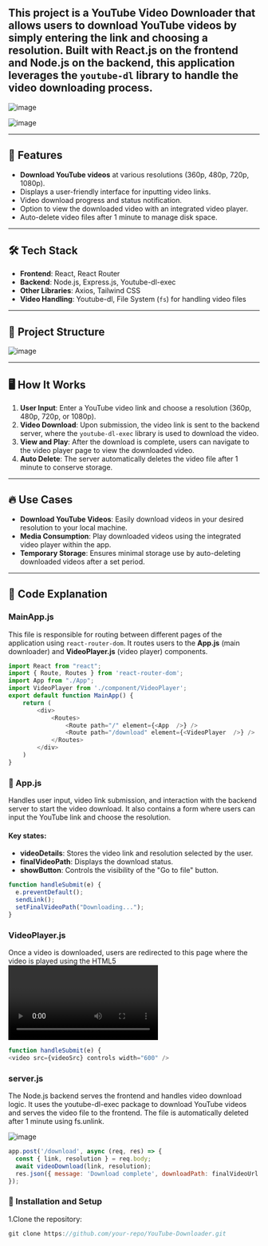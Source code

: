 ## This project is a **YouTube Video Downloader** that allows users to download YouTube videos by simply entering the link and choosing a resolution. Built with **React.js** on the frontend and **Node.js** on the backend, this application leverages the `youtube-dl` library to handle the video downloading process.

![image](https://github.com/user-attachments/assets/05944d0d-10ec-48df-b446-c7180ab55ca1)

![image](https://github.com/user-attachments/assets/6f8d84c4-ac9d-4ec6-b990-c5e92758dacc)




---
## 🚀 Features
- **Download YouTube videos** at various resolutions (360p, 480p, 720p, 1080p).
- Displays a user-friendly interface for inputting video links.
- Video download progress and status notification.
- Option to view the downloaded video with an integrated video player.
- Auto-delete video files after 1 minute to manage disk space.
  
---
## 🛠️ Tech Stack
- **Frontend**: React, React Router
- **Backend**: Node.js, Express.js, Youtube-dl-exec
- **Other Libraries**: Axios, Tailwind CSS
- **Video Handling**: Youtube-dl, File System (`fs`) for handling video files
---
## 📂 Project Structure
![image](https://github.com/user-attachments/assets/9e2d51b7-015d-41e4-86fa-2ca9f512208e)

---
## 🖥️ How It Works
1. **User Input**: Enter a YouTube video link and choose a resolution (360p, 480p, 720p, or 1080p).
2. **Video Download**: Upon submission, the video link is sent to the backend server, where the `youtube-dl-exec` library is used to download the video.
3. **View and Play**: After the download is complete, users can navigate to the video player page to view the downloaded video.
4. **Auto Delete**: The server automatically deletes the video file after 1 minute to conserve storage.
---
## 🔥 Use Cases
- **Download YouTube Videos**: Easily download videos in your desired resolution to your local machine.
- **Media Consumption**: Play downloaded videos using the integrated video player within the app.
- **Temporary Storage**: Ensures minimal storage use by auto-deleting downloaded videos after a set period.
---
## 📝 Code Explanation
### MainApp.js
This file is responsible for routing between different pages of the application using `react-router-dom`. It routes users to the **App.js** (main downloader) and **VideoPlayer.js** (video player) components.
```js
import React from "react";
import { Route, Routes } from 'react-router-dom';
import App from "./App";
import VideoPlayer from './component/VideoPlayer';
export default function MainApp() { 
    return (
        <div>
            <Routes>
                <Route path="/" element={<App  />} />
                <Route path="/download" element={<VideoPlayer  />} />
            </Routes>
        </div>
    )
}
```
### 🎯 App.js
Handles user input, video link submission, and interaction with the backend server to start the video download. It also contains a form where users can input the YouTube link and choose the resolution.
#### Key states:
- **videoDetails**: Stores the video link and resolution selected by the user.
- **finalVideoPath**: Displays the download status.
- **showButton**: Controls the visibility of the "Go to file" button.
```js
function handleSubmit(e) {
  e.preventDefault();
  sendLink();
  setFinalVideoPath("Downloading...");
}
```
###  VideoPlayer.js
Once a video is downloaded, users are redirected to this page where the video is played using the HTML5 <video> tag. It displays a warning that the video will be deleted after 1 minute.
```js
function handleSubmit(e) {
<video src={videoSrc} controls width="600" />
```
### server.js
The Node.js backend serves the frontend and handles video download logic. It uses the youtube-dl-exec package to download YouTube videos and serves the video file to the frontend. The file is automatically deleted after 1 minute using fs.unlink.

![image](https://github.com/user-attachments/assets/981d1a00-96ad-4252-a69a-60c82649fca5)

```js
app.post('/download', async (req, res) => {
  const { link, resolution } = req.body;
  await videoDownload(link, resolution);
  res.json({ message: 'Download complete', downloadPath: finalVideoUrl });
});
```
###  🔧 Installation and Setup
  1.Clone the repository:
  ```js
git clone https://github.com/your-repo/YouTube-Downloader.git
```
